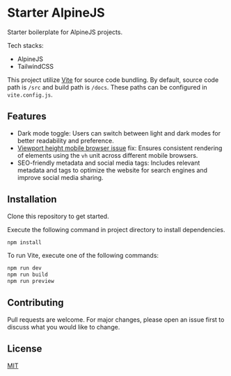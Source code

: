 # Starter AlpineJS

Starter boilerplate for AlpineJS projects.

Tech stacks:

-   AlpineJS
-   TailwindCSS

This project utilize [Vite](https://vitejs.dev/) for source code bundling. By default, source code path is `/src` and build path is `/docs`. These paths can be configured in `vite.config.js`.

## Features

-   Dark mode toggle: Users can switch between light and dark modes for better readability and preference.
-   [Viewport height mobile browser issue](https://stackoverflow.com/questions/37112218/css3-100vh-not-constant-in-mobile-browser) fix: Ensures consistent rendering of elements using the `vh` unit across different mobile browsers.
-   SEO-friendly metadata and social media tags: Includes relevant metadata and tags to optimize the website for search engines and improve social media sharing.

## Installation

Clone this repository to get started.

Execute the following command in project directory to install dependencies.

```bash
npm install
```

To run Vite, execute one of the following commands:

```bash
npm run dev
npm run build
npm run preview
```

## Contributing

Pull requests are welcome. For major changes, please open an issue first to discuss what you would like to change.

## License

[MIT](https://github.com/mkfizi/starter-html/blob/main/LICENSE)
